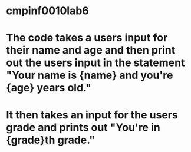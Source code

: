# cmpinf0010lab6
# The code takes a users input for their name and age and then print out the users input in the statement "Your name is {name} and you're {age} years old."
# It then takes an input for the users grade and prints out "You're in {grade}th grade."